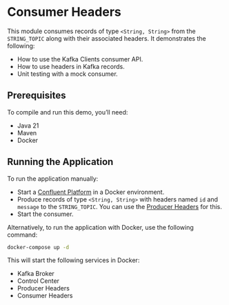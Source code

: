 # Consumer Headers

This module consumes records of type `<String, String>` from the `STRING_TOPIC` along with their associated headers.
It demonstrates the following:

- How to use the Kafka Clients consumer API.
- How to use headers in Kafka records.
- Unit testing with a mock consumer.

## Prerequisites

To compile and run this demo, you’ll need:

- Java 21
- Maven
- Docker

## Running the Application

To run the application manually:

- Start a [Confluent Platform](https://docs.confluent.io/platform/current/quickstart/ce-docker-quickstart.html#step-1-download-and-start-cp) in a Docker environment.
- Produce records of type `<String, String>` with headers named `id` and `message` to the `STRING_TOPIC`. You can use the [Producer Headers](../../kafka-producer-quickstarts/kafka-producer-headers) for this.
- Start the consumer.

Alternatively, to run the application with Docker, use the following command:

```bash
docker-compose up -d
```

This will start the following services in Docker:

- Kafka Broker
- Control Center
- Producer Headers
- Consumer Headers
